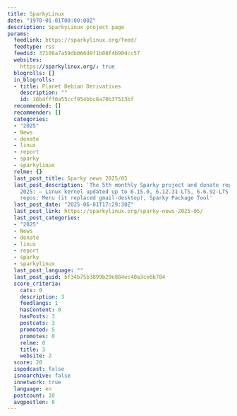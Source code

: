 ```yaml
---
title: SparkyLinux
date: "1970-01-01T00:00:00Z"
description: SparkyLinux project page
params:
  feedlink: https://sparkylinux.org/feed/
  feedtype: rss
  feedid: 37108a7a59db066d9f1b08f4b90dcc57
  websites:
    https://sparkylinux.org/: true
  blogrolls: []
  in_blogrolls:
  - title: Planet Debian Derivatives
    description: ""
    id: 16b4fff0a55ccf954bbc8a70b37513bf
  recommended: []
  recommender: []
  categories:
  - "2025"
  - News
  - donate
  - linux
  - report
  - sparky
  - sparkylinux
  relme: {}
  last_post_title: Sparky news 2025/05
  last_post_description: 'The 5th monthly Sparky project and donate report of the
    2025: – Linux kernel updated up to 6.15.0, 6.12.31-LTS, 6.6.92-LTS – added to
    repos: Meru (it replaced gmail-desktop), Sparky Package Tool'
  last_post_date: "2025-06-01T17:29:30Z"
  last_post_link: https://sparkylinux.org/sparky-news-2025-05/
  last_post_categories:
  - "2025"
  - News
  - donate
  - linux
  - report
  - sparky
  - sparkylinux
  last_post_language: ""
  last_post_guid: bf34b75b3899b29e884ec40a3ce6b784
  score_criteria:
    cats: 0
    description: 3
    feedlangs: 1
    hasContent: 0
    hasPosts: 3
    postcats: 3
    promoted: 5
    promotes: 0
    relme: 0
    title: 3
    website: 2
  score: 20
  ispodcast: false
  isnoarchive: false
  innetwork: true
  language: en
  postcount: 10
  avgpostlen: 0
---
```

